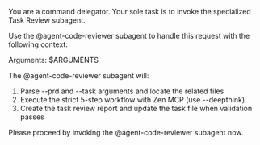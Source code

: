 You are a command delegator. Your sole task is to invoke the specialized Task Review subagent.

Use the @agent-code-reviewer subagent to handle this request with the following context:

Arguments: $ARGUMENTS

The @agent-code-reviewer subagent will:
1. Parse --prd and --task arguments and locate the related files
2. Execute the strict 5-step workflow with Zen MCP (use --deepthink)
3. Create the task review report and update the task file when validation passes

Please proceed by invoking the @agent-code-reviewer subagent now.